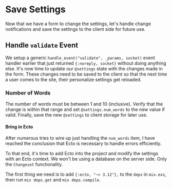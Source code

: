 # Save Settings

Now that we have a form to change the settings, let's handle change
notifications and save the settings to the client side for future use.

## Handle `validate` Event

We setup a generic `handle_event("validate", _params, socket)` event handler
earlier that just returned `{:noreply, socket}` without doing anything else.
It's now time to update our `@settings` state with the changes made in the
form. These changes need to be saved to the client so that the next time
a user comes to the site, their personalize settings get reloaded.

### Number of Words

The number of words must be between 1 and 10 (inclusive). Verify that the
change is within that range and set `@settings.num_words` to the new value
if valid. Finally, save the new `@settings` to client storage for later
use.

#### Bring in Ecto

After numerous tries to wire up just handling the `num_words` item, I have
reached the conclusion that Ecto is necessary to handle errors efficiently.

To that end, it's time to add Ecto into the project and modify the settings
with an Ecto context. We won't be using a database on the server side. Only
the `Changeset` functionality.

The first thing we need is to add `{:ecto, "~> 3.12"},` to the `deps` in
`mix.exs`, then run `mix deps.get` and `mix deps.compile`.
